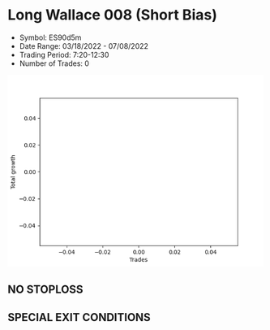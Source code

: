 # Long Wallace 008 (Short Bias)
- Symbol: ES90d5m
- Date Range: 03/18/2022 - 07/08/2022
- Trading Period: 7:20-12:30
- Number of Trades: 0

![Plot](LongWallace008ES90d5m(ShortBias).png)
## NO STOPLOSS









## SPECIAL EXIT CONDITIONS 
